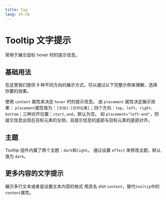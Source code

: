 ```yaml
---
title: Tag
lang: zh-CN
---
```


<script setup>
import BasicComp from "../examples/tooltip/01_basic.vue";
import ThemeComp from "../examples/tooltip/02_theme.vue";
import MoreContentComp from "../examples/tooltip/03_more_content.vue";
</script>


# Tooltip 文字提示
常用于展示鼠标 hover 时的提示信息。

## 基础用法
在这里我们提供 9 种不同方向的展示方式，可以通过以下完整示例来理解，选择你要的效果。

使用 `content` 属性来决定 `hover` 时的提示信息。 由 `placement` 属性决定展示效果： `placement`属性值为：`[方向]-[对齐位置]`；四个方向：`top`、`left`、`right`、`bottom`；三种对齐位置：`start`, `end`，默认为空。 如 `placement="left-end"`，则提示信息出现在目标元素的左侧，且提示信息的底部与目标元素的底部对齐。

<CodePreview comp-name="tooltip" demo-name="01_basic" demo-type="docs">
<BasicComp/>
</CodePreview>

## 主题
Tooltip 组件内置了两个主题：`dark`和`light`。
通过设置 `effect` 来修改主题，默认值为 `dark`。
<CodePreview comp-name="tooltip" demo-name="02_theme" demo-type="docs">
<ThemeComp/>
</CodePreview>

## 更多内容的文字提示
展示多行文本或者是设置文本内容的格式
用具名 slot `content`，替代`tooltip`中的`content`属性。
<CodePreview comp-name="tooltip" demo-name="03_more_content" demo-type="docs">
<MoreContentComp/>
</CodePreview>